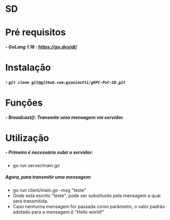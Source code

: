 # SD
# Pré requisitos
##### - GoLang 1.18 : https://go.dev/dl/
# Instalação
##### - `git clone git@github.com:gzaninotti/gRPC-PoC-SD.git`
#  Funções
##### - Broadcast(): Transmite uma mensagem via servidor.
# Utilização
##### - Primeiro é necessário subir o servidor:
- go run server/main.go
##### Agora, para transmitir uma mensagem:
- go run client/main.go -msg "teste"
- Onde está escrito "teste", pode ser substituido pela mensagem a qual será transmitida.
- Caso nenhuma mensagem for passada como parâmetro, o valor padrão adotado para a mensagem é "Hello world!"

